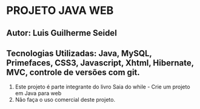 # PROJETO JAVA WEB

## Autor: Luis Guilherme Seidel
## Tecnologias Utilizadas: Java, MySQL, Primefaces, CSS3, Javascript, Xhtml, Hibernate, MVC, controle de versões com git.

1. Este projeto é parte integrante do livro Saia do while - Crie um projeto em Java para web
2. Não faça o uso comercial deste projeto.
